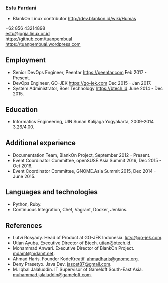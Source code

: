 ### Estu Fardani

- BlankOn Linux contributor http://dev.blankon.id/wiki/Humas

+62 856 43214898  
estu@jogja.linux.or.id  
https://github.com/tuanpembual  
https://tuanpembual.wordpress.com

## Employment

- Senior DevOps Engineer, Peentar https://peentar.com Feb 2017 - Present.
- DevOps Engineer, GO-JEK https://go-jek.com Dec 2015 - Jan 2017.
- System Administrator, Boer Technology https://btech.id June 2014 - Dec 2015.

## Education

- Informatics Engineering, UIN Sunan Kalijaga Yogyakarta, 2009-2014 3.26/4.00.

## Additional experience

- Documentation Team, BlankOn Project, September 2012 - Present.
- Event Coordinator Committee, openSUSE.Asia Summit 2016, Dec 2015 - Oct 2016.
- Event Coordinator Committee, GNOME.Asia Summit 2015, Dec 2014 - June 2015.

## Languages and technologies

- Python, Ruby.
- Continuous Integration, Chef, Vagrant, Docker, Jenkins.

## References

- Lutvi Rosyady. Head of Product at GO-JEK Indonesia. lutvi@go-jek.com.
- Utian Ayuba. Executive Director of Btech. utian@btech.id.
- Mohammad Anwari. Executive Director of BlankOn Project. mdamt@mdamt.net.
- Ahmad Haris. Founder KodeKreatif. ahmadharis@gnome.org.
- Deny Prasetyo. Java Dev. jasoet87@gmail.com.
- M. Iqbal Jalaluddin. IT Supervisor of Gameloft South-East Asia. muhammad.jalaluddin@gameloft.com.
